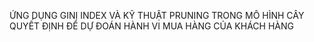 ỨNG DỤNG GINI INDEX VÀ KỸ THUẬT PRUNING TRONG MÔ HÌNH CÂY QUYẾT ĐỊNH ĐỂ DỰ ĐOÁN HÀNH VI MUA HÀNG CỦA KHÁCH HÀNG
